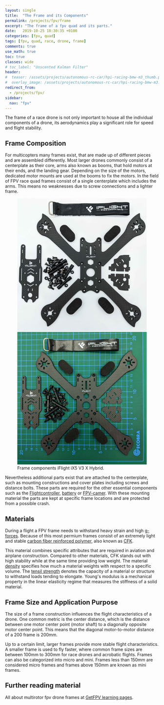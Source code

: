 ```yaml
---
layout: single
title:  "The Frame and its Components"
permalink: /projects/fpv/frame
excerpt: "The frame of a fpv quad and its parts."
date:   2019-10-25 18:30:35 +0100
categories: [fpv, quad]
tags: [fpv, quad, race, drone, frame]
comments: true
use_math: true
toc: true
classes: wide
# toc_label: "Unscented Kalman Filter"
header:
#  teaser: /assets/projects/autonomous-rc-car/hpi-racing-bmw-m3_thumb.png
#  overlay_image: /assets/projects/autonomous-rc-car/hpi-racing-bmw-m3.png
redirect_from:
  - /projects/fpv/
sidebar:
  nav: "fpv"
---
```


The frame of a race drone is not only important to house all the individual components of a drone, 
its aerodynamics play a significant role for speed and flight stability.

## Frame Composition

For multicopters many frames exist, that are made up of different pieces and are assembled differently.
Most larger drones commonly consist of a centerplate as their core, arms also known as booms, that hold motors at their ends, and the landing gear. Depending on the size of the motors, dedicated motor mounts are used at the booms to fix the motors. In the field of FPV race quad frames consist of a single centerplate which includes the arms.
This means no weaknesses due to screw connections and a lighter frame.

<figure class="half">
  <a href="/assets/collections/fpv/frame-components.jpg"><img src="/assets/collections/fpv/frame-components.jpg"></a>
    <a href="/assets/collections/fpv/frame-components-raster.jpg"><img src="/assets/collections/fpv/frame-components-raster.jpg"></a>
    <figcaption>Frame components iFlight iX5 V3 X Hybrid.</figcaption>
</figure>

Nevertheless additional parts exist that are attached to the centerplate, 
such as mounting constructions and cover plates including screws and distance bolts. 
These parts are required for the other essential components such as the [Flightcontroller](/fpv/glossar#flightcontroller), 
[battery](/fpv/glossar#battery) or [FPV-camer](/fpv/glossar#fpv-camera). 
With these mounting material the parts are kept at specific frame locations and are protected from a possible crash.

## Materials

During a flight a FPV frame needs to withstand heavy strain and high [g-forces](https://en.wikipedia.org/wiki/G-force). 
Because of this most permium frames consist of an extremely light and stable [carbon fiber reinforced polymer](https://en.wikipedia.org/wiki/Carbon_fiber_reinforced_polymer),
also known as [CFK](/fpv/glossar#cfk).

This material combines specific attributes that are required in aviation and airplane construction.
Compared to other materials, CFK stands out with high stability while at the same time providing low weight.
The material [density](https://en.wikipedia.org/wiki/Density) specifies how much a material weights with respect to a
specific volume. The [tensil strength](https://en.wikipedia.org/wiki/Ultimate_tensile_strength) denotes the capacity of a material or structure to withstand loads tending to elongate. Young's modulus is a mechanical property in the 
linear elasticity regime that measures the stiffness of a solid material.


## Frame Size and Application Purpose

The size of a frame construction influences the flight characteristics of a drone.
One common metric is the center distance, which is the distance between one motor center point (motor shaft) to a diagonally opposite motor center point. This means that the diagonal motor-to-motor distance of a 200 frame is 200mm. 

Up to a certain limit, larger frames provide more stable flight characteristics. A smaller frame is used to fly faster, 
where common frame sizes are between 100mm to 300mm for race drones and acrobatic flights. Frames can also be categorized into micro and mini. Frames less than 150mm are considered micro frames and frames above 150mm are known as mini frames.

## Further reading material

All about multirotor fpv drone frames at [GetFPV learning pages](https://www.getfpv.com/learn/new-to-fpv/all-about-multirotor-fpv-drone-frame/).
